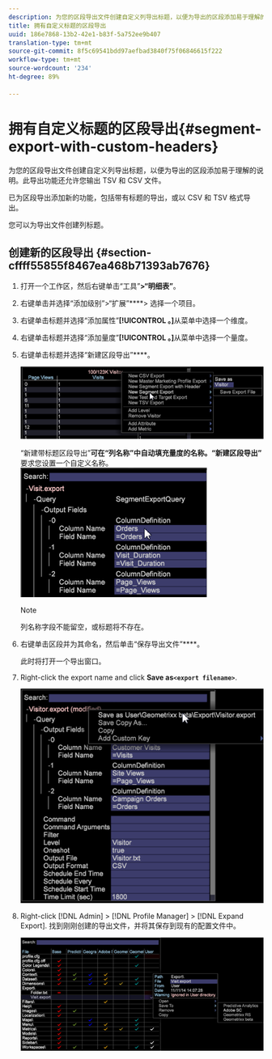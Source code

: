 ```yaml
---
description: 为您的区段导出文件创建自定义列导出标题，以便为导出的区段添加易于理解的说明。此导出功能还允许您输出 TSV 和 CSV 文件。
title: 拥有自定义标题的区段导出
uuid: 186e7868-13b2-42e1-b83f-5a752ee9b407
translation-type: tm+mt
source-git-commit: 8f5c69541bdd97aefbad3840f75f06846615f222
workflow-type: tm+mt
source-wordcount: '234'
ht-degree: 89%

---
```



# 拥有自定义标题的区段导出{#segment-export-with-custom-headers}

为您的区段导出文件创建自定义列导出标题，以便为导出的区段添加易于理解的说明。此导出功能还允许您输出 TSV 和 CSV 文件。

已为区段导出添加新的功能，包括带有标题的导出，或以 CSV 和 TSV 格式导出。

您可以为导出文件创建列标题。

## 创建新的区段导出 {#section-cffff55855f8467ea468b71393ab7676}

1. 打开一个工作区，然后右键单击“工具”****>“明细表”****。

1. 右键单击并选择“添加级别”>“扩展”****> 选择一个项目。
1. 右键单击标题并选择“添加属性”**[!UICONTROL 。]**&#x200B;从菜单中选择一个维度。

1. 右键单击标题并选择“添加量度”**[!UICONTROL 。]**&#x200B;从菜单中选择一个量度。

1. 右键单击标题并选择“新建区段导出”****。

   ![](assets/segment_export_headers.png)

   “新建带标题区段导出”****&#x200B;可在“列名称”中自动填充量度的名称。“新建区段导出”****&#x200B;要求您设置一个自定义名称。 ![](assets/segment_export_with_headers.png)

   >[!NOTE]
   >
   >列名称字段不能留空，或标题将不存在。

1. 右键单击区段并为其命名，然后单击“保存导出文件”****。

   此时将打开一个导出窗口。

1. Right-click the export name and click **Save as`<export filename>`**.

   ![](assets/segment_export_headers_7.png)

1. Right-click [!DNL Admin] > [!DNL Profile Manager] > [!DNL Expand Export]. 找到刚刚创建的导出文件，并将其保存到现有的配置文件中。

   ![](assets/segment_export_headers_8.png)

